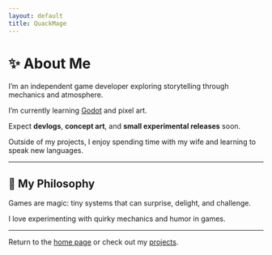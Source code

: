 ```yaml
---
layout: default
title: QuackMage
---
```


# ✨ About Me

I’m an independent game developer exploring storytelling through mechanics and atmosphere.

I’m currently learning [Godot](https://godotengine.org/) and pixel art.

Expect **devlogs**, **concept art**, and **small experimental releases** soon.

Outside of my projects, I enjoy spending time with my wife and learning to speak new languages.

---

## 🔮 My Philosophy

Games are magic: tiny systems that can surprise, delight, and challenge.  

I love experimenting with quirky mechanics and humor in games.

---

Return to the [home page](./) or check out my [projects](./projects).
